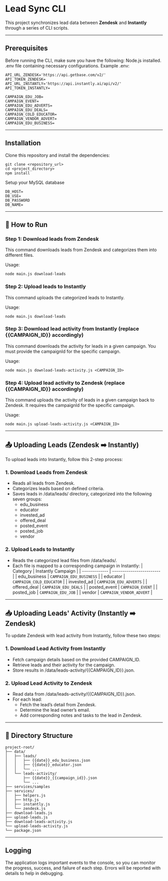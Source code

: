 # Lead Sync CLI

This project synchronizes lead data between **Zendesk** and **Instantly** through a series of CLI scripts.

---

## Prerequisites
Before running the CLI, make sure you have the following:
Node.js installed.
.env file containing necessary configurations.
Example .env:
```
API_URL_ZENDESK='https://api.getbase.com/v2/'
API_TOKEN_ZENDESK=
API_URL_INSTANTLY='https://api.instantly.ai/api/v2/'
API_TOKEN_INSTANTLY=

CAMPAIGN_EDU_JOB=
CAMPAIGN_EVENT=
CAMPAIGN_EDU_ADVERTS=
CAMPAIGN_EDU_DEALS=
CAMPAIGN_COLD_EDUCATOR=
CAMPAIGN_VENDOR_ADVERT=
CAMPAIGN_EDU_BUSINESS=
```
---

## Installation
Clone this repository and install the dependencies:
```
git clone <repository_url>
cd <project_directory>
npm install

```
Setup your MySQL database

```
DB_HOST=
DB_USE=
DB_PASSWORD
DB_NAME=
```

---

## 🔧 How to Run

### Step 1: Download leads from Zendesk
This command downloads leads from Zendesk and categorizes them into different files. 

Usage:
```
node main.js download-leads
```

### Step 2: Upload leads to Instantly
This command uploads the categorized leads to Instantly.

Usage:
```
node main.js download-leads
```

### Step 3: Download lead activity from Instantly (replace {{CAMPAIGN_ID}} accordingly)
This command downloads the activity for leads in a given campaign. You must provide the campaignId for the specific campaign.

Usage:
```
node main.js download-leads-activity.js <CAMPAIGN_ID>
```

### Step 4: Upload lead activity to Zendesk (replace {{CAMPAIGN_ID}} accordingly)
This command uploads the activity of leads in a given campaign back to Zendesk. It requires the campaignId for the specific campaign.

Usage:
```
node main.js upload-leads-activity.js <CAMPAIGN_ID>
```
---

## 📤 Uploading Leads (Zendesk ➡️ Instantly)
To upload leads into Instantly, follow this 2-step process:
### 1. Download Leads from Zendesk
- Reads all leads from Zendesk.
- Categorizes leads based on defined criteria.
- Saves leads in /data/leads/ directory, categorized into the following seven groups:
    - edu_business
    - educator
    - invested_ad
    - offered_deal
    - posted_event
    - posted_job
    - vendor
### 2. Upload Leads to Instantly
- Reads the categorized lead files from /data/leads/.
- Each file is mapped to a corresponding campaign in Instantly:
| Category      | Instantly Campaign       |
| ------------- | ------------------------ |
| edu\_business | `CAMPAIGN_EDU_BUSINESS`  |
| educator      | `CAMPAIGN_COLD_EDUCATOR` |
| invested\_ad  | `CAMPAIGN_EDU_ADVERTS`   |
| offered\_deal | `CAMPAIGN_EDU_DEALS`     |
| posted\_event | `CAMPAIGN_EVENT`         |
| posted\_job   | `CAMPAIGN_EDU_JOB`       |
| vendor        | `CAMPAIGN_VENDOR_ADVERT` |

---
## 📥 Uploading Leads' Activity (Instantly ➡️ Zendesk)
To update Zendesk with lead activity from Instantly, follow these two steps:

### 1. Download Lead Activity from Instantly
- Fetch campaign details based on the provided CAMPAIGN_ID.
- Retrieve leads and their activity for the campaign.
- Store results in /data/leads-activity/{{CAMPAIGN_ID}}.json.
### 2. Upload Lead Activity to Zendesk
- Read data from /data/leads-activity/{{CAMPAIGN_ID}}.json.
- For each lead:
    - Fetch the lead’s detail from Zendesk.
    - Determine the lead owner’s email.
    - Add corresponding notes and tasks to the lead in Zendesk.

---
## 📁 Directory Structure
```
project-root/
├── data/
│   ├── leads/
│   │   ├── {{date}}_edu_business.json
│   │   ├── {{date}}_educator.json
│   │   └── ... 
│   └── leads-activity/
│       ├── {{date}}_{{campaign_id}}.json
│       └── ...
├── services/samples
├── services/
│   ├── helpers.js
│   ├── http.js
│   ├── instantly.js
│   └── zendesk.js
├── download-leads.js
├── upload-leads.js
├── download-leads-activity.js
└── upload-leads-activity.js
└── package.json
```
---
## Logging
The application logs important events to the console, so you can monitor the progress, success, and failure of each step. Errors will be reported with details to help in debugging.